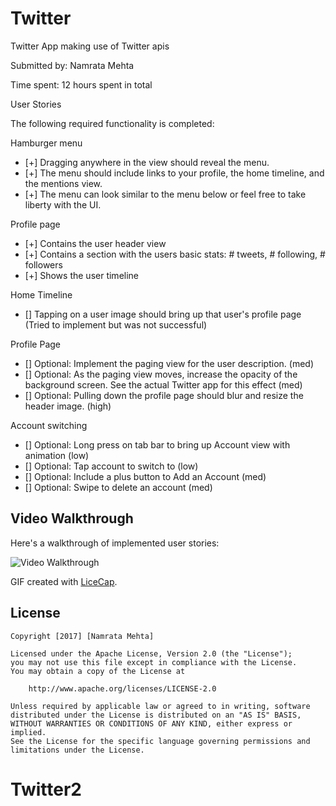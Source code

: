 # Twitter

Twitter App making use of Twitter apis

Submitted by: Namrata Mehta

Time spent: 12 hours spent in total

User Stories


The following required functionality is completed:

Hamburger menu

* [+] Dragging anywhere in the view should reveal the menu.
* [+] The menu should include links to your profile, the home timeline, and the mentions view.
* [+] The menu can look similar to the menu below or feel free to take liberty with the UI.

Profile page

* [+] Contains the user header view
* [+] Contains a section with the users basic stats: # tweets, # following, # followers
* [+] Shows the user timeline


Home Timeline

* [] Tapping on a user image should bring up that user's profile page (Tried to implement but was not successful)

Profile Page
* [] Optional: Implement the paging view for the user description. (med)
* [] Optional: As the paging view moves, increase the opacity of the background screen. See the actual Twitter app for this effect (med)
* [] Optional: Pulling down the profile page should blur and resize the header image. (high)

Account switching
* [] Optional: Long press on tab bar to bring up Account view with animation (low)
* [] Optional: Tap account to switch to (low)
* [] Optional: Include a plus button to Add an Account (med)
* [] Optional: Swipe to delete an account (med)


## Video Walkthrough 

Here's a walkthrough of implemented user stories:

<img src='https://github.com/Nams2/Twitter/blob/master/Twitter2GIF.gif' title='Twitter Video Walkthrough' width='' alt='Video Walkthrough' />

GIF created with [LiceCap](http://www.cockos.com/licecap/).


## License

    Copyright [2017] [Namrata Mehta]

    Licensed under the Apache License, Version 2.0 (the "License");
    you may not use this file except in compliance with the License.
    You may obtain a copy of the License at

        http://www.apache.org/licenses/LICENSE-2.0

    Unless required by applicable law or agreed to in writing, software
    distributed under the License is distributed on an "AS IS" BASIS,
    WITHOUT WARRANTIES OR CONDITIONS OF ANY KIND, either express or implied.
    See the License for the specific language governing permissions and
    limitations under the License.

# Twitter2
